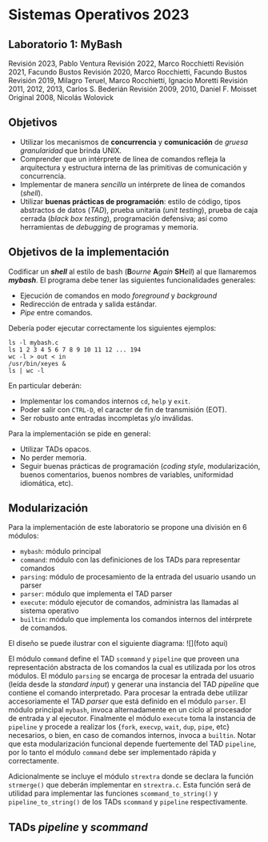 # Sistemas Operativos 2023
## Laboratorio 1: MyBash
Revisión 2023, Pablo Ventura
Revisión 2022, Marco Rocchietti
Revisión 2021, Facundo Bustos
Revisión 2020, Marco Rocchietti, Facundo Bustos
Revisión 2019, Milagro Teruel, Marco Rocchietti, Ignacio Moretti
Revisión 2011, 2012, 2013, Carlos S. Bederián
Revisión 2009, 2010, Daniel F. Moisset
Original 2008, Nicolás Wolovick

## Objetivos
- Utilizar los mecanismos de **concurrencia** y **comunicación** de *gruesa granularidad* que brinda UNIX.
- Comprender que un intérprete de línea de comandos refleja la arquitectura y estructura interna de las primitivas de comunicación y concurrencia. 
- Implementar de manera *sencilla* un intérprete de línea de comandos (*shell*).
- Utilizar **buenas prácticas de programación**: estilo de código, tipos abstractos de datos (*TAD*), prueba unitaria (*unit testing*), prueba de caja cerrada (*black box testing*), programación defensiva; así como herramientas de *debugging* de programas y memoria.

## Objetivos de la implementación
Codificar un ***shell*** al estilo de bash (**B***ourne* **A***gain* **SH***ell*) al que llamaremos ***mybash***. El programa debe tener las siguientes funcionalidades generales:    
- Ejecución de comandos en modo *foreground* y *background*
- Redirección de entrada y salida estándar.
- *Pipe* entre comandos.

Debería poder ejecutar correctamente los siguientes ejemplos:
```
ls -l mybash.c
ls 1 2 3 4 5 6 7 8 9 10 11 12 ... 194
wc -l > out < in
/usr/bin/xeyes &
ls | wc -l
```
En particular deberán:
- Implementar los comandos internos  `cd`, `help` y `exit`.
- Poder salir con `CTRL-D`, el caracter de fin de transmisión (EOT).
- Ser robusto ante entradas incompletas y/o inválidas.

Para la implementación se pide en general:
- Utilizar TADs opacos.
- No perder memoria.
- Seguir buenas prácticas de programación (*coding style*, modularización, buenos comentarios, buenos nombres de variables, uniformidad idiomática, etc).

## Modularización
Para la implementación de este laboratorio se propone una división en 6 módulos:
- `mybash`: módulo principal
- `command`: módulo con las definiciones de los TADs para representar comandos
- `parsing`: módulo de procesamiento de la entrada del usuario usando un parser
- `parser`: módulo que implementa el TAD parser
- `execute`: módulo ejecutor de comandos, administra las llamadas al sistema operativo
- `builtin`: módulo que implementa los comandos internos del intérprete de comandos.

El diseño se puede ilustrar con el siguiente diagrama:
![](foto aqui)

El módulo `command` define el TAD `scommand` y `pipeline` que proveen una representación abstracta de los comandos la cual es utilizada por los otros módulos. El módulo `parsing` se encarga de procesar la entrada del usuario (leída desde la *standard input*) y generar una instancia del TAD *pipeline* que contiene el comando interpretado. Para procesar la entrada debe utilizar accesoriamente el TAD *parser* que está definido en el módulo `parser`. El módulo principal `mybash`, invoca alternadamente en un ciclo al procesador de entrada y al ejecutor. Finalmente el módulo `execute` toma la instancia de `pipeline` y procede a realizar los {`fork`, `execvp`, `wait`, `dup`, `pipe`, etc} necesarios, o bien, en caso de comandos internos, invoca a `builtin`.
Notar que esta modularización funcional depende fuertemente del TAD `pipeline`, por lo tanto el módulo `command` debe ser implementado rápida y correctamente.

Adicionalmente se incluye el módulo `strextra` donde se declara la función `strmerge()` que deberán implementar en `strextra.c`. Esta función será de utilidad para implementar las funciones `scommand_to_string()` y `pipeline_to_string()` de los TADs `scommand` y `pipeline` respectivamente.

## TADs *pipeline* y *scommand*
